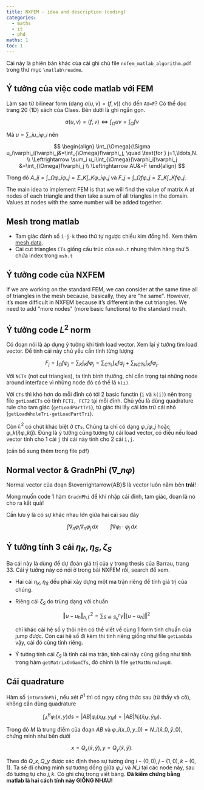 ```yaml
---
title: NXFEM - idea and description (coding)
categories:
  - maths 
  - it 
  - phd
maths: 1
toc: 1
---
```


Cái này là phiên bản khác của cái ghi chú file `nxfem_matlab_algorithm.pdf` trong thư mục `\matlab\readme`.

## Ý tưởng của việc code matlab với FEM

Làm sao từ bilinear form (dạng $a(u,v)=(f,v)$) cho đến `AU=F`? Có thể đọc trang 20 (1D) sách của Claes. Bên dưới là ghi ngắn gọn.

$$
a(u,v)=(f,v) 
\Leftrightarrow 
\int_{\Omega}uv=\int_{\Omega}fv
$$

Mà $u=\sum\_iu\_i\varphi\_i$ nên

$$
\begin{align}
\int_{\Omega}(\Sigma u_i\varphi_i)\varphi_j&=\int_{\Omega}f\varphi_j, \quad \text{for } j=1,\ldots,N. \\
\Leftrightarrow
\sum_i u_i\int_{\Omega}(\varphi_i)\varphi_j &=\int_{\Omega}f\varphi_j \\
\Leftrightarrow
AU&=F
\end{align}
$$

Trong đó $A\_{ij}=\int\_{\Omega}\varphi\_i\varphi\_j = \Sigma\_K\int\_K\varphi\_i\varphi\_j$ và $F\_j=\int\_{\Omega}f\varphi\_j = \Sigma\_K\int\_Kf\varphi\_j$.

The main idea to implement FEM is that we will find the value of matrix A at nodes of each triangle and then take a sum of all triangles in the domain. Values at nodes with the same number will be added together.

## Mesh trong matlab

- Tam giác đánh số `i-j-k` theo thứ tự ngược chiều kim đồng hồ. Xem thêm [mesh data](https://fr.mathworks.com/help/pde/ug/mesh-data.html).
- Cái cut triangles `CTs` giống cấu trúc của `msh.t` nhưng thêm hàng thứ 5 chứa index trong `msh.t`



## Ý tưởng code của NXFEM

If we are working on the standard FEM, we can consider at the same time all of triangles in the mesh because, basically, they are "he same". However, it’s more difficult in NXFEM because it’s different in the cut triangles. We need to add "more nodes" (more basic functions) to the standard mesh.

## Ý tưởng code $L^2$ norm

Có đoạn nói là áp dụng ý tưởng khi tính load vector. Xem lại ý tưởng tìm load vector. Để tính cái này chủ yếu cần tính từng lượng 

$$
F_j 
= \int_{\Omega}f\varphi_j 
= \sum_K\int_Kf\varphi_j 
= \sum_{CTs}\int_Kf\varphi_j + \sum_{NCTs}\int_Kf\varphi_j.
$$

Với `NCTs` (not cut triangles), ta tính bình thường, chỉ cẩn trọng tại những node around interface vì những node đó có thể là `k(i)`.

Với `CTs` thì khó hơn do mỗi đỉnh có tới 2 basic functin (`i` và `k(i)`) nên trong file `getLoadCTs` có tính `FCT1, FCT2` tại mỗi đỉnh. Chủ yếu là dùng quadrature rule cho tam giác (`getLoadPartTri`), tứ giác thì lấy cái lớn trừ cái nhỏ (`getLoadWholeTri-getLoadPartTri`).

Còn $L^2$ có chút khác biệt ở `CTs`. Chúng ta chỉ có dạng $\varphi\_i\varphi\_j$ hoặc $\varphi\_{k(i)}\varphi\_{k(j)}$. Đúng là ý tưởng cũng tương tự cái load vector, có điều nếu load vector tính cho 1 cái `j` thì cái này tính cho 2 cái `i,j`.

(cần bổ sung thêm trong file pdf)

## Normal vector & GradnPhi ($\nabla\_n \varphi$)

Normal vector của đoạn $\overrightarrow{AB}$ là vector luôn nằm bên **trái**!

Mong muốn code 1 hàm `GradnPhi` để khi nhập cái đỉnh, tam giác, đoạn là nó cho ra kết quả!

Cần lưu ý là có sự khác nhau lớn giữa hai cái sau đây

$$
\int \nabla_n\varphi_i \nabla_n \varphi_j\,dx \qquad \int \nabla\varphi_i\cdot \varphi_j\, dx
$$

## Ý tưởng tính 3 cái $\eta_K, \eta_S, \zeta_S$

Ba cái này là dùng để  dự đoán giá trị của $\gamma$ trong thesis của Barrau, trang 33. Cái ý tưởng này có nói ở trong bài NXFEM rồi, search để xem.

- Hai cái $\eta_K, \eta_S$ đều phải xây dựng một ma trận riêng để tính giá trị của chúng.

- Riêng cái $\zeta_S$ do trùng dạng với chuẩn 

  $$
  \Vert u-u_h \Vert^2_{h,\Gamma} = \sum_{S\in S^{\Gamma}_h}\gamma \Vert [u-u_h]\Vert^2
  $$

  chỉ khác cái hệ số $\gamma$ thôi nên có thể viết về cùng 1 form tính chuẩn của jump được. Còn cái hệ số đi kèm thì tính riêng giống như file `getLambda` vậy, cái đó cũng tính riêng.

- Ý tưởng tính cái $\zeta_S$ là tính cái ma trận, tính cái này cũng giống như tính trong hàm `getMatrixOnGamCTs`, đó chính là file `getMatNormJumpU`.

## Cái quadrature

Hàm số `intGradnPhi`, nếu xét $P^1$ thì có ngay công thức sau (từ thầy và cô), không cần dùng quadrature

$$
\int_A^B \varphi_i(x,y)ds = \vert AB\vert \varphi_i(x_M,y_M) = \vert AB\vert N_i(\hat{x}_M,\hat{y}_M).
$$

Trong đó $M$ là trung điểm của đoạn $AB$ và $\varphi\_i(x\_0,y\_0)=N\_i(\hat{x}\_0,\hat{y}\_0)$, chứng minh như bên dưới

$$
x=Q_x(\hat{x},\hat{y}), y=Q_y(\hat{x},\hat{y}).
$$

Theo đó $Q\_x,Q\_y$ được xác định theo sự tương ứng $i-(0,0),j-(1,0),k-(0,1)$. Ta sẽ đi chứng minh sự tương đồng giữa $\varphi\_i$ và $N\_i$ tại các node này, sau đó tương tự cho $j,k$. Có ghi chú trong viết bảng. **Đã kiểm chứng bằng matlab là hai cách tính này GIỐNG NHAU!**






